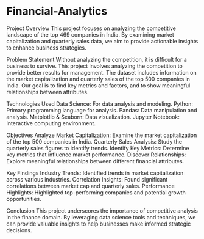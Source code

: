 # Financial-Analytics

Project Overview
This project focuses on analyzing the competitive landscape of the top 469 companies in India. By examining market capitalization and quarterly sales data, we aim to provide actionable insights to enhance business strategies.

Problem Statement
Without analyzing the competition, it is difficult for a business to survive. This project involves analyzing the competition to provide better results for management. The dataset includes information on the market capitalization and quarterly sales of the top 500 companies in India. Our goal is to find key metrics and factors, and to show meaningful relationships between attributes.

Technologies Used
Data Science: For data analysis and modeling.
Python: Primary programming language for analysis.
Pandas: Data manipulation and analysis.
Matplotlib & Seaborn: Data visualization.
Jupyter Notebook: Interactive computing environment.

Objectives
Analyze Market Capitalization: Examine the market capitalization of the top 500 companies in India.
Quarterly Sales Analysis: Study the quarterly sales figures to identify trends.
Identify Key Metrics: Determine key metrics that influence market performance.
Discover Relationships: Explore meaningful relationships between different financial attributes.

Key Findings
Industry Trends: Identified trends in market capitalization across various industries.
Correlation Insights: Found significant correlations between market cap and quarterly sales.
Performance Highlights: Highlighted top-performing companies and potential growth opportunities.

Conclusion
This project underscores the importance of competitive analysis in the finance domain. By leveraging data science tools and techniques, we can provide valuable insights to help businesses make informed strategic decisions.
